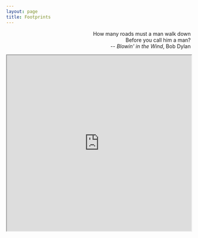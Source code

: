 ```yaml
---
layout: page
title: Footprints
---
```


<p class="message" align="right">
  How many roads must a man walk down<br>
  Before you call him a man?<br>
  -- <i>Blowin' in the Wind</i>, Bob Dylan
</p>

<iframe src="https://mapsengine.google.com/map/u/0/embed?mid=zCWZuTCMLtN4.kD-6Z1RcWz2o" width="100%" height="480"></iframe>

